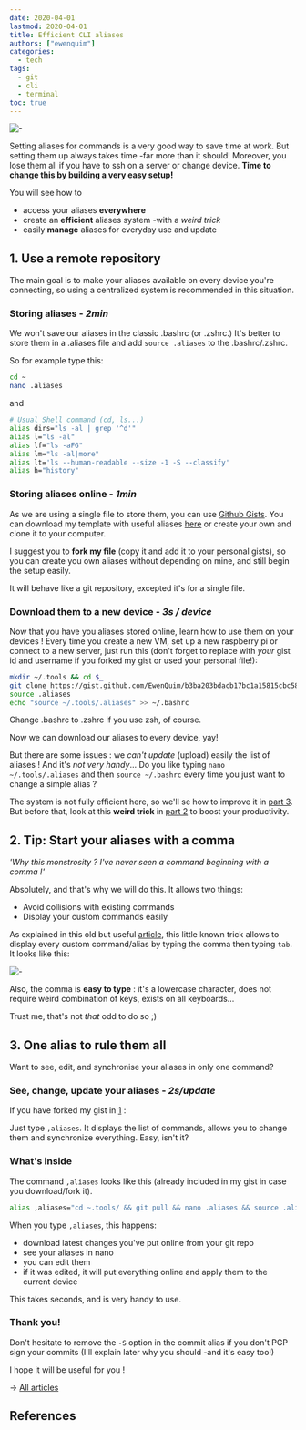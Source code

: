 ```yaml
---
date: 2020-04-01
lastmod: 2020-04-01
title: Efficient CLI aliases
authors: ["ewenquim"]
categories:
  - tech
tags:
  - git
  - cli
  - terminal
toc: true
---
```


![-](/images/2-aliases.png)

Setting aliases for commands is a very good way to save time at work. But setting them up always takes time -far more than it should! Moreover, you lose them all if you have to ssh on a server or change device. **Time to change this by building a very easy setup!**

You will see how to

- access your aliases **everywhere**
- create an **efficient** aliases system -with a _weird trick_
- easily **manage** aliases for everyday use and update

## 1. Use a remote repository

The main goal is to make your aliases available on every device you're connecting, so using a centralized system is recommended in this situation.

### Storing aliases - _2min_

We won't save our aliases in the classic .bashrc (or .zshrc.) It's better to store them in a .aliases file and add `source .aliases` to the .bashrc/.zshrc.

So for example type this:

```bash
cd ~
nano .aliases
```

and

```bash
# Usual Shell command (cd, ls...)
alias dirs="ls -al | grep '^d'"
alias l="ls -al"
alias lf="ls -aFG"
alias lm="ls -al|more"
alias lt='ls --human-readable --size -1 -S --classify'
alias h="history"
```

### Storing aliases online - _1min_

As we are using a single file to store them, you can use [Github Gists](https://gist.github.com/). You can download my template with useful aliases [here](https://gist.github.com/EwenQuim/b3ba203bdacb17bc1a15815cbc58792d) or create your own and clone it to your computer.

I suggest you to **fork my file** (copy it and add it to your personal gists), so you can create you own aliases without depending on mine, and still begin the setup easily.

It will behave like a git repository, excepted it's for a single file.

### Download them to a new device - _3s / device_

Now that you have you aliases stored online, learn how to use them on your devices ! Every time you create a new VM, set up a new raspberry pi or connect to a new server, just run this (don't forget to replace with _your_ gist id and username if you forked my gist or used your personal file!):

```bash
mkdir ~/.tools && cd $_
git clone https://gist.github.com/EwenQuim/b3ba203bdacb17bc1a15815cbc58792d.git .
source .aliases
echo "source ~/.tools/.aliases" >> ~/.bashrc
```

Change .bashrc to .zshrc if you use zsh, of course.

Now we can download our aliases to every device, yay!

But there are some issues : we _can't update_ (upload) easily the list of aliases ! And it's _not very handy_... Do you like typing `nano ~/.tools/.aliases` and then `source ~/.bashrc` every time you just want to change a simple alias ?

The system is not fully efficient here, so we'll se how to improve it in [part 3](2-linux-aliases.md#3-one-alias-to-rule-them-all). But before that, look at this **weird trick** in [part 2](2-linux-aliases.md#2-tip-start-your-aliases-with-a-comma) to boost your productivity.

## 2. Tip: Start your aliases with a comma

_'Why this monstrosity ? I've never seen a command beginning with a comma !'_

Absolutely, and that's why we will do this. It allows two things:

- Avoid collisions with existing commands
- Display your custom commands easily

As explained in this old but useful [article](https://rhodesmill.org/brandon/2009/commands-with-comma/), this little known trick allows to display every custom command/alias by typing the comma then typing `tab`. It looks like this:

![-](../.gitbook/assets/2-aliases%20%281%29%20%281%29.png)

Also, the comma is **easy to type** : it's a lowercase character, does not require weird combination of keys, exists on all keyboards...

Trust me, that's not _that_ odd to do so ;)

## 3. One alias to rule them all

Want to see, edit, and synchronise your aliases in only one command?

### See, change, update your aliases - _2s/update_

If you have forked my gist in [1](2-linux-aliases.md#1-use-a-remote-repository) :

Just type `,aliases`. It displays the list of commands, allows you to change them and synchronize everything. Easy, isn't it?

### What's inside

The command `,aliases` looks like this (already included in my gist in case you download/fork it).

```bash
alias ,aliases="cd ~.tools/ && git pull && nano .aliases && source .aliases && git commit -a -v ; git push origin master ; cd -"
```

When you type `,aliases`, this happens:

- download latest changes you've put online from your git repo
- see your aliases in nano
- you can edit them
- if it was edited, it will put everything online and apply them to the current device

This takes seconds, and is very handy to use.

### Thank you!

Don't hesitate to remove the `-S` option in the commit alias if you don't PGP sign your commits (I'll explain later why you should -and it's easy too!)

I hope it will be useful for you !

→ [All articles]()

## References
